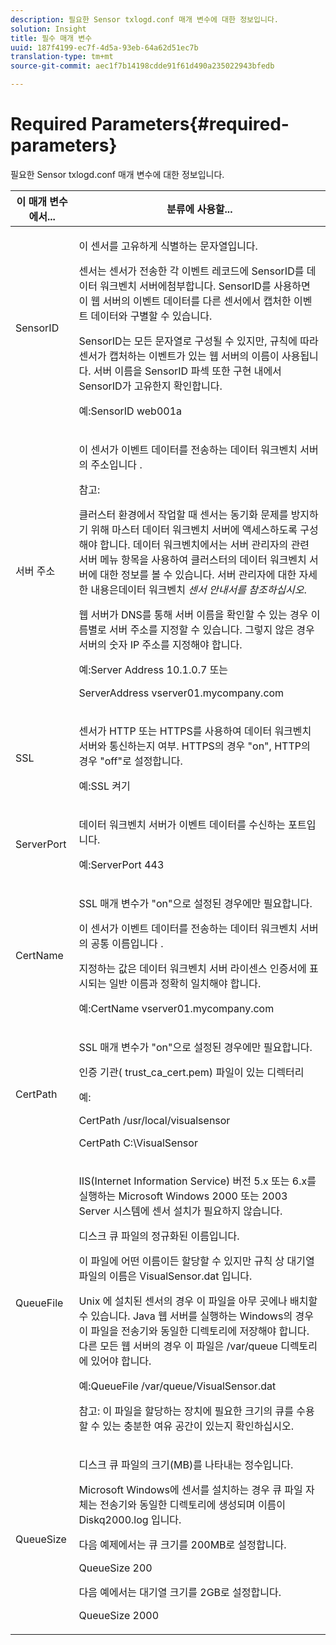 ```yaml
---
description: 필요한 Sensor txlogd.conf 매개 변수에 대한 정보입니다.
solution: Insight
title: 필수 매개 변수
uuid: 187f4199-ec7f-4d5a-93eb-64a62d51ec7b
translation-type: tm+mt
source-git-commit: aec1f7b14198cdde91f61d490a235022943bfedb

---
```



# Required Parameters{#required-parameters}

필요한 Sensor txlogd.conf 매개 변수에 대한 정보입니다.

<table id="table_69CFE10A3707403F9793137B128E706A"> 
 <thead> 
  <tr> 
   <th colname="col1" class="entry"> 이 매개 변수에서... </th> 
   <th colname="col2" class="entry"> 분류에 사용할... </th> 
  </tr> 
 </thead>
 <tbody> 
  <tr> 
   <td colname="col1"> SensorID </td> 
   <td colname="col2"> <p>이 센서를 고유하게 식별하는 <span class="wintitle"> 문자열입니다</span>. </p> <p> <span class="wintitle"> 센서는</span> 센서가 전송한 각 이벤트 레코드에 SensorID를 <span class="keyword"> 데이터 워크벤치 서버에</span>첨부합니다. SensorID를 사용하면 이 웹 서버의 이벤트 데이터를 다른 센서에서 캡처한 이벤트 데이터와 구별할 수 <span class="wintitle"> 있습니다</span>. </p> <p>SensorID는 모든 문자열로 구성될 수 있지만, 규칙에 따라 센서가 캡처하는 이벤트가 있는 웹 <span class="wintitle"> 서버의</span> 이름이 사용됩니다. 서버 이름을 SensorID 파섹 또한 구현 내에서 SensorID가 고유한지 확인합니다. </p> <p>예:SensorID <span class="filepath"> web001a</span> </p> </td> 
  </tr> 
  <tr> 
   <td colname="col1"> 서버 주소 </td> 
   <td colname="col2"> <p>이 센서가 이벤트 데이터를 전송하는 <span class="keyword"> 데이터 워크벤치 서버의</span><span class="wintitle"> 주소입니다</span> . </p> <p>참고:  <p>클러스터 환경에서 작업할 때 <span class="wintitle"> 센서는</span> 동기화 문제를 방지하기 위해 마스터 <span class="keyword"> 데이터 워크벤치 서버에</span> 액세스하도록 구성해야 합니다. 데이터 워크벤치에서는 서버 관리자의 관련 서버 메뉴 항목을 사용하여 클러스터의 <span class="keyword"> 데이터 워크벤치 서버에</span> 대한 정보를 볼 수 <span class="wintitle"> 있습니다</span>. 서버 관리자에 대한 자세한 <span class="wintitle"> 내용은</span>데이터 워크벤치 <i><span class="keyword"> 센서</span><span class="wintitle"> 안내서를</span> 참조하십시오</i>. </p> <p>웹 서버가 DNS를 통해 서버 이름을 확인할 수 있는 경우 이름별로 서버 주소를 지정할 수 있습니다. 그렇지 않은 경우 서버의 숫자 IP 주소를 지정해야 합니다. </p> <p>예:Server <span class="filepath"> Address 10.1.0.7</span> 또는 </p> <p> <span class="filepath"> ServerAddress vserver01.mycompany.com</span> </p> </p> </td> 
  </tr> 
  <tr> 
   <td colname="col1"> SSL </td> 
   <td colname="col2"> <p>센서가 <span class="wintitle"> HTTP</span> 또는 HTTPS를 사용하여 <span class="keyword"> 데이터 워크벤치 서버와</span> 통신하는지 여부. HTTPS의 경우 "on", HTTP의 경우 "off"로 설정합니다. </p> <p>예:SSL <span class="filepath"> 켜기</span> </p> </td> 
  </tr> 
  <tr> 
   <td colname="col1"> ServerPort </td> 
   <td colname="col2"> <p>데이터 워크벤치 서버가 <span class="keyword"></span> 이벤트 데이터를 수신하는 포트입니다. </p> <p>예:ServerPort <span class="filepath"> 443</span> </p> </td> 
  </tr> 
  <tr> 
   <td colname="col1"> CertName </td> 
   <td colname="col2"> <p>SSL 매개 변수가 "on"으로 설정된 경우에만 필요합니다. </p> <p>이 센서가 이벤트 데이터를 전송하는 <span class="keyword"> 데이터 워크벤치 서버의</span> 공통 <span class="wintitle"> 이름입니다</span> . </p> <p>지정하는 값은 <span class="keyword"> 데이터 워크벤치 서버</span> 라이센스 인증서에 표시되는 일반 이름과 정확히 일치해야 합니다. </p> <p>예:CertName <span class="filepath"> vserver01.mycompany.com</span> </p> </td> 
  </tr> 
  <tr> 
   <td colname="col1"> CertPath </td> 
   <td colname="col2"> <p>SSL 매개 변수가 "on"으로 설정된 경우에만 필요합니다. </p> <p>인증 기관(<span class="filepath"> trust_ca_cert.pem</span>) 파일이 있는 디렉터리 </p> <p>예: </p> <p> <span class="filepath"> CertPath /usr/local/visualsensor</span> </p> <p> <span class="filepath"> CertPath C:\VisualSensor</span> </p> </td> 
  </tr> 
  <tr> 
   <td colname="col1"> QueueFile </td> 
   <td colname="col2"> <p>IIS(Internet Information Service) 버전 5.x 또는 <span class="wintitle"> 6.x를</span> 실행하는 Microsoft Windows 2000 또는 2003 Server 시스템에 센서 설치가 필요하지 않습니다. </p> <p>디스크 큐 파일의 정규화된 이름입니다. </p> <p>이 파일에 어떤 이름이든 할당할 수 있지만 규칙 상 대기열 파일의 이름은 VisualSensor.dat <span class="filepath"> 입니다</span>. </p> <p>Unix <span class="wintitle"> 에</span> 설치된 센서의 경우 이 파일을 아무 곳에나 배치할 수 있습니다. Java 웹 서버를 실행하는 Windows의 경우 이 파일을 전송기와 동일한 디렉토리에 저장해야 합니다. 다른 모든 웹 서버의 경우 이 파일은 /var/queue 디렉토리에 있어야 합니다. </p> <p>예:QueueFile <span class="filepath"> /var/queue/VisualSensor.dat</span> </p> <p> <p>참고: 이 파일을 할당하는 장치에 필요한 크기의 큐를 수용할 수 있는 충분한 여유 공간이 있는지 확인하십시오. </p> </p> </td> 
  </tr> 
  <tr> 
   <td colname="col1"> QueueSize </td> 
   <td colname="col2"> <p>디스크 큐 파일의 크기(MB)를 나타내는 정수입니다. </p> <p>Microsoft <span class="wintitle"> Windows에</span> 센서를 설치하는 경우 큐 파일 자체는 전송기와 동일한 디렉토리에 생성되며 이름이 Diskq2000.log <span class="filepath"> 입니다</span>. </p> <p>다음 예제에서는 큐 크기를 200MB로 설정합니다. </p> <p>QueueSize 200 </p> <p>다음 예에서는 대기열 크기를 2GB로 설정합니다. </p> <p>QueueSize 2000 </p> </td> 
  </tr> 
 </tbody> 
</table>

